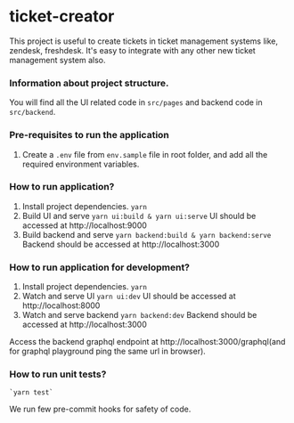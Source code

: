 # ticket-creator

This project is useful to create tickets in ticket management systems like, zendesk, freshdesk. It's easy to integrate with any other new ticket management system also.

### Information about project structure.

You will find all the UI related code in `src/pages` and backend code in `src/backend`.

### Pre-requisites to run the application

1. Create a `.env` file from `env.sample` file in root folder, and add all the required environment variables.

### How to run application?

1. Install project dependencies.
   `yarn`
2. Build UI and serve
   `yarn ui:build & yarn ui:serve`
   UI should be accessed at http://localhost:9000
3. Build backend and serve
   `yarn backend:build & yarn backend:serve`
   Backend should be accessed at http://localhost:3000

### How to run application for development?

1. Install project dependencies.
   `yarn`
2. Watch and serve UI
   `yarn ui:dev`
   UI should be accessed at http://localhost:8000
3. Watch and serve backend
   `yarn backend:dev`
   Backend should be accessed at http://localhost:3000

Access the backend graphql endpoint at http://localhost:3000/graphql(and for graphql playground ping the same url in browser).

### How to run unit tests?

    `yarn test`

We run few pre-commit hooks for safety of code.
